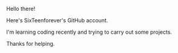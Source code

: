 Hello there!

Here's SixTeenforever's GitHub account.

I'm learning coding recently and trying to carry out some projects.

Thanks for helping.
